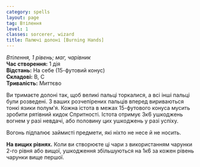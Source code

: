 ```yaml
---
category: spells
layout: page
tag: Втілення
level: 1
classes: sorcerer, wizard
title: Палючі долоні [Burning Hands]
---
```


_Втілення, 1 рівень; маг, чарівник_    
**Час створення:** 1 дія   
**Відстань:** На себе (15-футовий конус)   
**Складові:** В, С   
**Тривалість:** Миттєво   

Ви тримаєте долоні так, щоб великі пальці торкалися, а всі інші пальці були розведені. З ваших розчепірених пальців вперед вириваються тонкі язики полум'я. Кожна істота в межах 15-футового конуса мусить зробити рятівний кидок Спритності. Істота отримує 3к6 ушкоджень вогнем у разі невдачі, або половину цих ушкоджень у разі успіху.    

Вогонь підпалює займисті предмети, які ніхто не несе й не носить.    

**На вищих рівнях.** Коли ви створюєте ці чари з використанням чарунки 2-го рівня або вищої, ушкодження збільшуються на 1к6 за кожен рівень чарунки вище першої.
